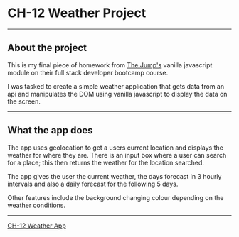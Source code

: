 # CH-12 Weather Project

---

## About the project

This is my final piece of homework from [The Jump's](https://www.thejump.tech/) vanilla javascript module on their full stack developer bootcamp course.

I was tasked to create a simple weather application that gets data from an api and manipulates the DOM using vanilla javascript to display the data on the screen.

---

## What the app does

The app uses geolocation to get a users current location and displays the weather for where they are. There is an input box where a user can search for a place; this then returns the weather for the location searched.

The app gives the user the current weather, the days forecast in 3 hourly intervals and also a daily forecast for the following 5 days.

Other features include the background changing colour depending on the weather conditions.

---

[CH-12 Weather App](https://ch12-weatherapp.netlify.app/)
